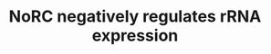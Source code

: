 ---
annotations:
- type: Pathway Ontology
  value: regulatory pathway
authors:
- ReactomeTeam
- Ryanmiller
- Egonw
description: The Nucleolar Remodeling Complex (NoRC) comprising TIP5 (BAZ2A) and the
  chromatin remodeller SNF2H (SMARCA5) silences rRNA gene (reviewed in Santoro and
  Grummt 2001, Grummt 2007, Preuss and Pikaard 2007, Birch and Zommerdijk 2008, McStay
  and Grummt 2008, Grummt and Langst 2013). The TAM domain of TIP5 (BAZ2A) binds promoter-associated
  RNA (pRNA) transcribed from the intergenic spacer region of rDNA. The pRNA bound
  by TIP5 is required to direct the complex to the main promoter of the rRNA gene
  possibly by triple helix formation between pRNA and the rDNA. The PHD domain of
  TIP5 binds histone H4 acetylated at lysine-16. Transcription Termination Factor-I
  (TTF-I) binds to a promoter-proximal terminator (T0 site) in the rDNA and interacts
  with the TIP5 subunit of NoRC. NoRC also interacts with the SIN3-HDAC complex, HDAC1,
  HDAC2, DNMT1, and DNMT3B. DNMT3B interacts with a triple helix formed by pRNA and
  the rDNA. HDAC1, DNMT1, and DNMT3B have been shown to be required for proper DNA
  methylation of silenced rRNA gene copies, although the catalytic activity of DNMT3B
  was not required.  View original pathway at [http://www.reactome.org/PathwayBrowser/#DIAGRAM=427413
  Reactome].
last-edited: 2021-01-25
organisms:
- Homo sapiens
redirect_from:
- /index.php/Pathway:WP3305
- /instance/WP3305
schema-jsonld:
- '@context': https://schema.org/
  '@id': https://wikipathways.github.io/pathways/WP3305.html
  '@type': Dataset
  creator:
    '@type': Organization
    name: WikiPathways
  description: The Nucleolar Remodeling Complex (NoRC) comprising TIP5 (BAZ2A) and
    the chromatin remodeller SNF2H (SMARCA5) silences rRNA gene (reviewed in Santoro
    and Grummt 2001, Grummt 2007, Preuss and Pikaard 2007, Birch and Zommerdijk 2008,
    McStay and Grummt 2008, Grummt and Langst 2013). The TAM domain of TIP5 (BAZ2A)
    binds promoter-associated RNA (pRNA) transcribed from the intergenic spacer region
    of rDNA. The pRNA bound by TIP5 is required to direct the complex to the main
    promoter of the rRNA gene possibly by triple helix formation between pRNA and
    the rDNA. The PHD domain of TIP5 binds histone H4 acetylated at lysine-16. Transcription
    Termination Factor-I (TTF-I) binds to a promoter-proximal terminator (T0 site)
    in the rDNA and interacts with the TIP5 subunit of NoRC. NoRC also interacts with
    the SIN3-HDAC complex, HDAC1, HDAC2, DNMT1, and DNMT3B. DNMT3B interacts with
    a triple helix formed by pRNA and the rDNA. HDAC1, DNMT1, and DNMT3B have been
    shown to be required for proper DNA methylation of silenced rRNA gene copies,
    although the catalytic activity of DNMT3B was not required.  View original pathway
    at [http://www.reactome.org/PathwayBrowser/#DIAGRAM=427413 Reactome].
  keywords:
  - 'POLR2E '
  - rRNA)
  - 'H2AFJ '
  - 'TAF1A '
  - 'UBTF '
  - 'H2AFV '
  - 'POLR1C '
  - 'H2BFS '
  - 'HIST1H2BK '
  - Intergenic rRNA
  - pRNA (intergenic
  - H3K9me2, 5mC
  - 'HIST1H2BC '
  - RNA Polymerase I
  - 'H2AFB1 '
  - 'SIN3B '
  - 5mC):MBD2
  - 'POLR1A '
  - 'POLR2H '
  - 'HIST1H3A '
  - 'ERCC2 '
  - AdoHcy
  - 'TAF1C '
  - 'GTF2H1 '
  - 'pRNA (intergenic rRNA) '
  - 'SAP30L '
  - 'HIST1H2BA '
  - 'H3F3A '
  - 'POLR1B '
  - 'HIST1H2AJ '
  - 'POLR2F '
  - 'HIST1H2BD '
  - AdoMet
  - '4xAcK-HIST1H4A '
  - region
  - Chromatin (H3K9me2)
  - 'ERCC3 '
  - 'HDAC2 '
  - NoRC
  - 'HIST2H2AC '
  - 'POLR1E '
  - 'TBP '
  - 'HIST1H2BM '
  - 'HIST1H2BB '
  - 'CDK7 '
  - 'POLR1D '
  - complex
  - 'HIST1H2BL '
  - 'HIST2H3A '
  - 'SAP18 '
  - 'DNA '
  - 'SIN3A '
  - Chromatin (H4K5ac,
  - Chromatin with
  - NoRC:pRNA:HDAC:DNMT
  - 'HIST1H4 '
  - 'MBD2 '
  - corepressor complex
  - 'BAZ2A '
  - 'SAP30 '
  - 'H2AFZ '
  - 'DNMT1 '
  - 'POLR2L '
  - DNMT1
  - H4K8ac, H4K16ac)
  - 'HDAC1 '
  - 'ZNRD1 '
  - Chromatin (H3K9me2,
  - 'GTF2H3 '
  - SIN3 HDAC
  - HDAC1
  - 'GTF2H4 '
  - 'ARID4B '
  - 'HIST1H2BJ '
  - 'POLR2K '
  - 'Ac-TAF1B '
  - 'TWISTNB '
  - 'HIST1H2BN '
  - 'Me2K10-HIST1H3A '
  - 'GTF2H2 '
  - 'Sal Box '
  - 'H2AFX '
  - Sal Box
  - 'SMARCA5 '
  - 'HIST1H2BO '
  - HDAC2
  - 'HIST2H2AA3 '
  - 'DNMT3B '
  - 'SAP130 '
  - CH3COO-
  - TTF1
  - 'HIST1H2AC '
  - TTF-I:Sal Box
  - 'CCNH '
  - 'HIST1H2BH '
  - 'TAF1D '
  - transcript
  - DNMT3B
  - promoter escape
  - 'MNAT1 '
  - 'SAP30BP '
  - 'TTF1 '
  - MBD2
  - 'SUDS3 '
  - 'DNA containing 5-mC '
  - 'HIST2H2BE '
  - 'GTF2H5 '
  - 'CD3EAP '
  - 'Me2K-10-HIST2H3A '
  - 'HIST1H2AB '
  - 'Me2K-10-H3F3A '
  - 'HIST3H2BB '
  - 'HIST1H2AD '
  - rDNA intergenic
  license: CC0
  name: NoRC negatively regulates rRNA expression
seo: CreativeWork
title: NoRC negatively regulates rRNA expression
wpid: WP3305
---